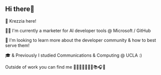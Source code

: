 ## Hi there🐣

🌸 Krezzia here! 

👩‍💻 I'm currently a marketer for AI developer tools @ Microsoft / GitHub

🌱 I'm looking to learn more about the developer community & how to best serve them!

🎓 & Previously I studied Communications & Computing @ UCLA :) 

Outside of work you can find me 🧗‍♀️🍵🏋️‍♀️🍣🎾📚🎧🍳

